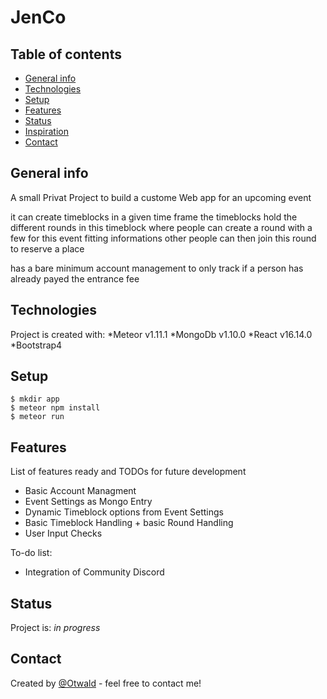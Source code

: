 # JenCo

## Table of contents

- [General info](#general-info)
- [Technologies](#technologies)
- [Setup](#setup)
- [Features](#features)
- [Status](#status)
- [Inspiration](#inspiration)
- [Contact](#contact)

## General info

A small Privat Project to build a custome Web app for an upcoming event

it can create timeblocks in a given time frame
the timeblocks hold the different rounds in this timeblock
where people can create a round with a few for this event fitting informations
other people can then join this round to reserve a place

has a bare minimum account management to only track if a person has already
payed the entrance fee

## Technologies

Project is created with:
*Meteor v1.11.1
*MongoDb v1.10.0
*React v16.14.0
*Bootstrap4

## Setup

```
$ mkdir app
$ meteor npm install
$ meteor run
```

## Features

List of features ready and TODOs for future development

- Basic Account Managment
- Event Settings as Mongo Entry
- Dynamic Timeblock options from Event Settings
- Basic Timeblock Handling + basic Round Handling
- User Input Checks

To-do list:

- Integration of Community Discord

## Status

Project is: _in progress_

## Contact

Created by [@Otwald](https://github.com/Otwald/) - feel free to contact me!
